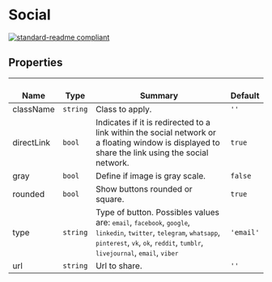 # Social
  [![standard-readme compliant](https://img.shields.io/badge/standard--readme-OK-green.svg?style=flat-square)](https://github.com/RichardLitt/standard-readme)
  

  ## Properties
  | </br>Name | </br>Type | </br>Summary | </br>Default | 
| ---- | ---- | ---- | ---- |
| className | `string` | Class to apply. | `''` |
| directLink | `bool` | Indicates if it is redirected to a link within the social network or a floating window is displayed to share the link using the social network. | `true` |
| gray | `bool` | Define if image is gray scale. | `false` |
| rounded | `bool` | Show buttons rounded or square. | `true` |
| type | `string` | Type of button. Possibles values are: <code>`email`</code>, <code>`facebook`</code>, <code>`google`</code>, <code>`linkedin`</code>, <code>`twitter`</code>, <code>`telegram`</code>, <code>`whatsapp`</code>, <code>`pinterest`</code>, <code>`vk`</code>, <code>`ok`</code>, <code>`reddit`</code>, <code>`tumblr`</code>, <code>`livejournal`</code>, <code>`email`</code>, <code>`viber`</code> | `'email'` |
| url | `string` | Url to share. | `''` |